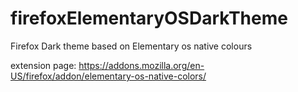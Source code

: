 # firefoxElementaryOSDarkTheme
Firefox Dark theme based on Elementary os native colours

extension page:
https://addons.mozilla.org/en-US/firefox/addon/elementary-os-native-colors/
